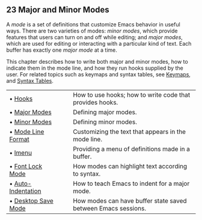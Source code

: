 

## 23 Major and Minor Modes

A *mode* is a set of definitions that customize Emacs behavior in useful ways. There are two varieties of modes: *minor modes*, which provide features that users can turn on and off while editing; and *major modes*, which are used for editing or interacting with a particular kind of text. Each buffer has exactly one *major mode* at a time.

This chapter describes how to write both major and minor modes, how to indicate them in the mode line, and how they run hooks supplied by the user. For related topics such as keymaps and syntax tables, see [Keymaps](Keymaps.html), and [Syntax Tables](Syntax-Tables.html).

|                                                 |    |                                                               |
| :---------------------------------------------- | -- | :------------------------------------------------------------ |
| • [Hooks](Hooks.html)                           |    | How to use hooks; how to write code that provides hooks.      |
| • [Major Modes](Major-Modes.html)               |    | Defining major modes.                                         |
| • [Minor Modes](Minor-Modes.html)               |    | Defining minor modes.                                         |
| • [Mode Line Format](Mode-Line-Format.html)     |    | Customizing the text that appears in the mode line.           |
| • [Imenu](Imenu.html)                           |    | Providing a menu of definitions made in a buffer.             |
| • [Font Lock Mode](Font-Lock-Mode.html)         |    | How modes can highlight text according to syntax.             |
| • [Auto-Indentation](Auto_002dIndentation.html) |    | How to teach Emacs to indent for a major mode.                |
| • [Desktop Save Mode](Desktop-Save-Mode.html)   |    | How modes can have buffer state saved between Emacs sessions. |
